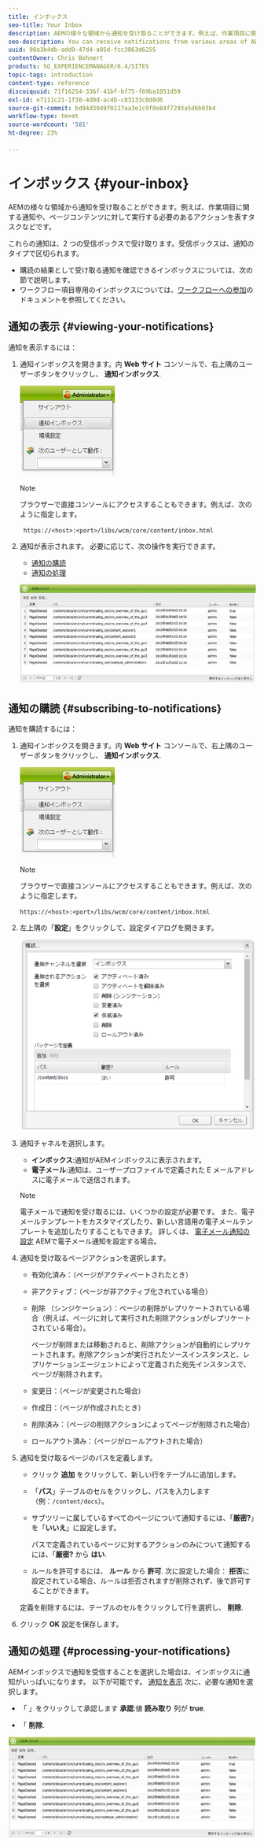 ```yaml
---
title: インボックス
seo-title: Your Inbox
description: AEMの様々な領域から通知を受け取ることができます。例えば、作業項目に関する通知や、ページコンテンツに対して実行する必要のあるアクションを表すタスクなどです。
seo-description: You can receive notifications from various areas of AEM such as notification about work items or tasks that represent actions that you need to perform on page content.
uuid: 90a3b4db-add9-47d4-a95d-fcc3863d6255
contentOwner: Chris Bohnert
products: SG_EXPERIENCEMANAGER/6.4/SITES
topic-tags: introduction
content-type: reference
discoiquuid: 71f16254-336f-41bf-bf75-f69ba1051d59
exl-id: e7111c21-1f38-4d0d-ac4b-c83133c0d8d6
source-git-commit: bd94d3949f0117aa3e1c9f0e84f7293a5d6b03b4
workflow-type: tm+mt
source-wordcount: '581'
ht-degree: 23%

---
```


# インボックス {#your-inbox}

AEMの様々な領域から通知を受け取ることができます。例えば、作業項目に関する通知や、ページコンテンツに対して実行する必要のあるアクションを表すタスクなどです。

これらの通知は、2 つの受信ボックスで受け取ります。受信ボックスは、通知のタイプで区切られます。

* 購読の結果として受け取る通知を確認できるインボックスについては、次の節で説明します。
* ワークフロー項目専用のインボックスについては、[ワークフローへの参加](/help/sites-classic-ui-authoring/classic-workflows-participating.md)のドキュメントを参照してください。

## 通知の表示 {#viewing-your-notifications}

通知を表示するには：

1. 通知インボックスを開きます。内 **Web サイト** コンソールで、右上隅のユーザーボタンをクリックし、 **通知インボックス**.

   ![screen_shot_2012-02-08at105226am](assets/screen_shot_2012-02-08at105226am.png)

   >[!NOTE]
   >
   >ブラウザーで直接コンソールにアクセスすることもできます。例えば、次のように指定します。
   >
   >` https://<host>:<port>/libs/wcm/core/content/inbox.html`

1. 通知が表示されます。 必要に応じて、次の操作を実行できます。

   * [通知の購読](#subscribing-to-notifications)
   * [通知の処理](#processing-your-notifications)

   ![chlimage_1-8](assets/chlimage_1-8.jpeg)

## 通知の購読 {#subscribing-to-notifications}

通知を購読するには：

1. 通知インボックスを開きます。内 **Web サイト** コンソールで、右上隅のユーザーボタンをクリックし、 **通知インボックス**.

   ![screen_shot_2012-02-08at105226am-1](assets/screen_shot_2012-02-08at105226am-1.png)

   >[!NOTE]
   >
   >ブラウザーで直接コンソールにアクセスすることもできます。例えば、次のように指定します。
   >
   >`https://<host>:<port>/libs/wcm/core/content/inbox.html`

1. 左上隅の「**設定**」をクリックして、設定ダイアログを開きます。

   ![screen_shot_2012-02-08at111056am](assets/screen_shot_2012-02-08at111056am.png)

1. 通知チャネルを選択します。

   * **インボックス**:通知がAEMインボックスに表示されます。
   * **電子メール**:通知は、ユーザープロファイルで定義された E メールアドレスに電子メールで送信されます。

   >[!NOTE]
   >
   >電子メールで通知を受け取るには、いくつかの設定が必要です。 また、電子メールテンプレートをカスタマイズしたり、新しい言語用の電子メールテンプレートを追加したりすることもできます。 詳しくは、 [電子メール通知の設定](/help/sites-administering/notification.md#configuringemailnotification) AEMで電子メール通知を設定する場合。

1. 通知を受け取るページアクションを選択します。

   * 有効化済み：（ページがアクティベートされたとき）
   * 非アクティブ：（ページが非アクティブ化されている場合）
   * 削除 （シンジケーション）：ページの削除がレプリケートされている場合（例えば、ページに対して実行された削除アクションがレプリケートされている場合）。


      ページが削除または移動されると、削除アクションが自動的にレプリケートされます。削除アクションが実行されたソースインスタンスと、レプリケーションエージェントによって定義された宛先インスタンスで、ページが削除されます。

   * 変更日：（ページが変更された場合）
   * 作成日：（ページが作成されたとき）
   * 削除済み：（ページの削除アクションによってページが削除された場合）
   * ロールアウト済み：（ページがロールアウトされた場合）

1. 通知を受け取るページのパスを定義します。

   * クリック **追加** をクリックして、新しい行をテーブルに追加します。
   * 「**パス**」テーブルのセルをクリックし、パスを入力します（例：`/content/docs`）。
   * サブツリーに属しているすべてのページについて通知するには、「**厳密?**」を「**いいえ**」に設定します。


      パスで定義されているページに対するアクションのみについて通知するには、「**厳密?** から **はい**.

   * ルールを許可するには、 **ルール** から **許可**. 次に設定した場合： **拒否**&#x200B;に設定されている場合、ルールは拒否されますが削除されず、後で許可することができます。

   定義を削除するには、テーブルのセルをクリックして行を選択し、 **削除**.

1. クリック **OK** 設定を保存します。

## 通知の処理 {#processing-your-notifications}

AEMインボックスで通知を受信することを選択した場合は、インボックスに通知がいっぱいになります。 以下が可能です。 [通知を表示](#viewing-your-notifications) 次に、必要な通知を選択します。

* 「 」をクリックして承認します **承認**:値 **読み取り** 列が **true**.

* 「 **削除**.

![chlimage_1-9](assets/chlimage_1-9.jpeg)
